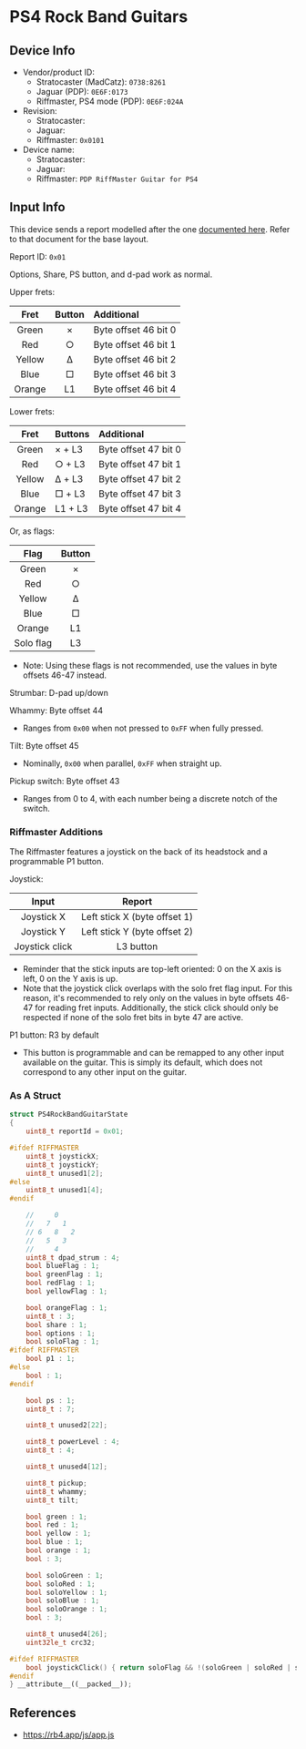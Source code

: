 # PS4 Rock Band Guitars

## Device Info

- Vendor/product ID:
  - Stratocaster (MadCatz): `0738:8261`
  - Jaguar (PDP): `0E6F:0173`
  - Riffmaster, PS4 mode (PDP): `0E6F:024A`
- Revision:
  - Stratocaster:
  - Jaguar:
  - Riffmaster: `0x0101`
- Device name:
  - Stratocaster:
  - Jaguar:
  - Riffmaster: `PDP RiffMaster Guitar for PS4`

## Input Info

This device sends a report modelled after the one [documented here](../../../Controller%20Communication%20Basics/PS4%20Instruments.md). Refer to that document for the base layout.

Report ID: `0x01`

Options, Share, PS button, and d-pad work as normal.

Upper frets:

| Fret   | Button | Additional
| :--:   | :----: | :---------
| Green  | ×      | Byte offset 46 bit 0
| Red    | ○      | Byte offset 46 bit 1
| Yellow | Δ      | Byte offset 46 bit 2
| Blue   | □      | Byte offset 46 bit 3
| Orange | L1     | Byte offset 46 bit 4

Lower frets:

| Fret   | Buttons | Additional
| :--:   | :------ | :---------
| Green  | × + L3  | Byte offset 47 bit 0
| Red    | ○ + L3  | Byte offset 47 bit 1
| Yellow | Δ + L3  | Byte offset 47 bit 2
| Blue   | □ + L3  | Byte offset 47 bit 3
| Orange | L1 + L3 | Byte offset 47 bit 4

Or, as flags:

| Flag      | Button |
| :--:      | :----: |
| Green     | ×      |
| Red       | ○      |
| Yellow    | Δ      |
| Blue      | □      |
| Orange    | L1     |
| Solo flag | L3     |

- Note: Using these flags is not recommended, use the values in byte offsets 46-47 instead.

Strumbar: D-pad up/down

Whammy: Byte offset 44

- Ranges from `0x00` when not pressed to `0xFF` when fully pressed.

Tilt: Byte offset 45

- Nominally, `0x00` when parallel, `0xFF` when straight up.

Pickup switch: Byte offset 43

- Ranges from 0 to 4, with each number being a discrete notch of the switch.

### Riffmaster Additions

The Riffmaster features a joystick on the back of its headstock and a programmable P1 button.

Joystick:

| Input          | Report
| :---:          | :----:
| Joystick X     | Left stick X (byte offset 1)
| Joystick Y     | Left stick Y (byte offset 2)
| Joystick click | L3 button

- Reminder that the stick inputs are top-left oriented: 0 on the X axis is left, 0 on the Y axis is up.
- Note that the joystick click overlaps with the solo fret flag input. For this reason, it's recommended to rely only on the values in byte offsets 46-47 for reading fret inputs. Additionally, the stick click should only be respected if none of the solo fret bits in byte 47 are active.

P1 button: R3 by default

- This button is programmable and can be remapped to any other input available on the guitar. This is simply its default, which does not correspond to any other input on the guitar.

### As A Struct

```cpp
struct PS4RockBandGuitarState
{
    uint8_t reportId = 0x01;

#ifdef RIFFMASTER
    uint8_t joystickX;
    uint8_t joystickY;
    uint8_t unused1[2];
#else
    uint8_t unused1[4];
#endif

    //     0
    //   7   1
    // 6   8   2
    //   5   3
    //     4
    uint8_t dpad_strum : 4;
    bool blueFlag : 1;
    bool greenFlag : 1;
    bool redFlag : 1;
    bool yellowFlag : 1;

    bool orangeFlag : 1;
    uint8_t : 3;
    bool share : 1;
    bool options : 1;
    bool soloFlag : 1;
#ifdef RIFFMASTER
    bool p1 : 1;
#else
    bool : 1;
#endif

    bool ps : 1;
    uint8_t : 7;

    uint8_t unused2[22];

    uint8_t powerLevel : 4;
    uint8_t : 4;

    uint8_t unused4[12];

    uint8_t pickup;
    uint8_t whammy;
    uint8_t tilt;

    bool green : 1;
    bool red : 1;
    bool yellow : 1;
    bool blue : 1;
    bool orange : 1;
    bool : 3;

    bool soloGreen : 1;
    bool soloRed : 1;
    bool soloYellow : 1;
    bool soloBlue : 1;
    bool soloOrange : 1;
    bool : 3;

    uint8_t unused4[26];
    uint32le_t crc32;

#ifdef RIFFMASTER
    bool joystickClick() { return soloFlag && !(soloGreen | soloRed | soloYellow | soloBlue | soloOrange); }
#endif
} __attribute__((__packed__));
```

## References

- https://rb4.app/js/app.js
